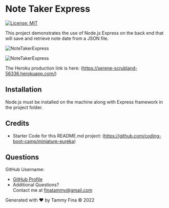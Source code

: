 # Note Taker Express
[![License: MIT](https://img.shields.io/badge/License-MIT-yellow.svg)](https://opensource.org/licenses/MIT)

This project demonstrates the use of Node.js Express on the back end that will save and retrieve note date from a JSON file.   


[Repository for this Project]: (https://github.com/trfina/notetaker-express)

![NoteTakerExpress](https://user-images.githubusercontent.com/12851682/150661979-1b8a0293-4af5-442b-97ae-1bf9b906efc4.png)

![NoteTakerExpress](https://watch.screencastify.com/v/twqQNqFib6g4lzaUGe6A)

The Heroku production link is here: (https://serene-scrubland-56336.herokuapp.com/)

## Installation
Node.js must be installed on the machine along with Express framework in the project folder.

## Credits
- Starter Code for this README.md project:
(https://github.com/coding-boot-camp/miniature-eureka)

## Questions

GitHub Username:
- [GitHub Profile](https://github.com/trfina)
- Additional Questions?  
Contact me at finatammy@gmail.com

Generated with ❤️ by Tammy Fina © 2022
